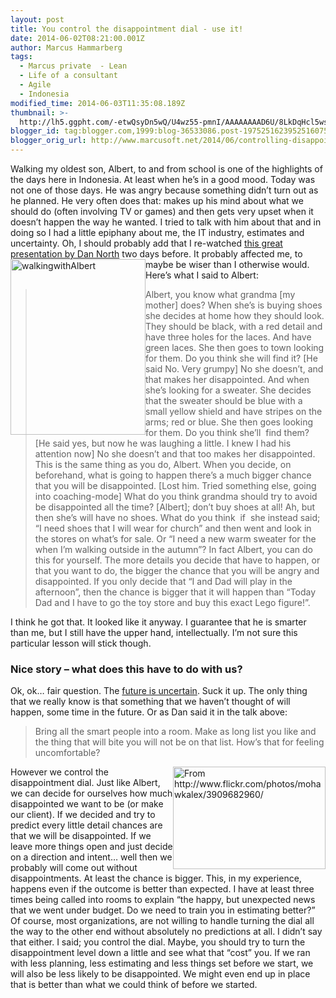 ```yaml
---
layout: post
title: You control the disappointment dial - use it!
date: 2014-06-02T08:21:00.001Z
author: Marcus Hammarberg
tags:
  - Marcus private  - Lean
  - Life of a consultant
  - Agile
  - Indonesia
modified_time: 2014-06-03T11:35:08.189Z
thumbnail: >-
  http://lh5.ggpht.com/-etwQsyDn5wQ/U4wz55-pmnI/AAAAAAAAD6U/8LkDqHcl5ws/s72-c/walkingwithAlbert_thumb%25255B37%25255D.jpg?imgmax=800
blogger_id: tag:blogger.com,1999:blog-36533086.post-1975251623952516075
blogger_orig_url: http://www.marcusoft.net/2014/06/controlling-disappointment-dial.html
---
```





Walking my oldest son, Albert, to and from school is one of the
highlights of the days here in Indonesia. At least when he’s in a good
mood. Today was not one of those days. He was angry because something
didn’t turn out as he planned. He very often does that: makes up his
mind about what we should do (often involving TV or games) and then gets
very upset when it doesn’t happen the way he wanted.
I tried to talk with him about that and in doing so I had a little
epiphany about me, the IT industry, estimates and uncertainty.
Oh, I should probably add that I re-watched
<a href="https://vimeo.com/43603453" target="_blank">this great
presentation by Dan North</a> two days before. It probably affected me,
to maybe be wiser than I otherwise would.
[<img
src="http://lh5.ggpht.com/-etwQsyDn5wQ/U4wz55-pmnI/AAAAAAAAD6U/8LkDqHcl5ws/walkingwithAlbert_thumb%25255B37%25255D.jpg?imgmax=800"
title="walkingwithAlbert" data-align="left" data-border="0"
style="background-image: none; border-bottom: 0px; border-left: 0px; border-right: 0px; border-top: 0px; display: inline; float: left; padding-left: 0px; padding-right: 0px; padding-top: 0px;"
width="216" height="281" alt="walkingwithAlbert" />](http://lh4.ggpht.com/-zFVsnoJNSXM/U4wz38cQKYI/AAAAAAAAD6Q/fbav2LbfvrA/s1600-h/walkingwithAlbert%25255B39%25255D.jpg)Here’s
what I said to Albert:

> Albert, you know what grandma \[my mother\] does? When she’s is buying
> shoes she decides at home how they should look. They should be black,
> with a red detail and have three holes for the laces. And have green
> laces.
> She then goes to town looking for them. Do you think she will find
> it?
> \[He said No. Very grumpy\]
> No she doesn’t, and that makes her disappointed.
> And when she’s looking for a sweater. She decides that the sweater
> should be blue with a small yellow shield and have stripes on the
> arms; red or blue.
> She then goes looking for them. Do you think she’ll  find them?
> \[He said yes, but now he was laughing a little. I knew I had his
> attention now\]
> No she doesn’t and that too makes her disappointed.
> This is the same thing as you do, Albert. When you decide, on
> beforehand, what is going to happen there’s a much bigger chance that
> you will be disappointed.
> \[Lost him. Tried something else, going into coaching-mode\]
> What do you think grandma should try to avoid be disappointed all the
> time?
> \[Albert\]; don’t buy shoes at all!
> Ah, but then she’s will have no shoes. What do you think  if  she
> instead said; “I need shoes that I will wear for church” and then went
> and look in the stores on what’s for sale. Or “I need a new warm
> sweater for the when I’m walking outside in the autumn”?
> In fact Albert, you can do this for yourself. The more details you
> decide that have to happen, or that you want to do, the bigger the
> chance that you will be angry and disappointed. If you only decide
> that “I and Dad will play in the afternoon”, then the chance is bigger
> that it will happen than “Today Dad and I have to go the toy store and
> buy this exact Lego figure!”.

I think he got that. It looked like it anyway. I guarantee that he is
smarter than me, but I still have the upper hand, intellectually. I’m
not sure this particular lesson will stick though.

### Nice story – what does this have to do with us? 

Ok, ok… fair question.
The <a
href="http://www.agilord.com/en/radar/2012/09/dan-north-embracing-uncertainty/"
target="_blank">future is uncertain</a>. Suck it up. The only thing that
we really know is that something that we haven’t thought of will happen,
some time in the future. Or as Dan said it in the talk above:

> Bring all the smart people into a room. Make as long list you like and
> the thing that will bite you will not be on that list.
> How’s that for feeling uncomfortable?

[<img
src="http://lh4.ggpht.com/-ZbRc06fhHIE/U4wz7f6WucI/AAAAAAAAD5o/mRt3SSyyWKk/volume_thumb.jpg?imgmax=800"
title="From http://www.flickr.com/photos/mohawkalex/3909682960/"
data-align="right" data-border="0"
style="background-image: none; border-bottom: 0px; border-left: 0px; border-right: 0px; border-top: 0px; display: inline; float: right; padding-left: 0px; padding-right: 0px; padding-top: 0px;"
width="244" height="164"
alt="From http://www.flickr.com/photos/mohawkalex/3909682960/" />](http://lh5.ggpht.com/-kAh7cC86ml8/U4wz6tYW7SI/AAAAAAAAD5g/a0_d5-6YRbQ/s1600-h/volume%25255B2%25255D.jpg)However
we control the  disappointment dial. Just like Albert, we can decide for
ourselves how much disappointed we want to be (or make our client). If
we decided and try to predict every little detail chances are that we
will be disappointed. If we leave more things open and just decide on a
direction and intent… well then we probably will come out without
disappointments. At least the chance is bigger.
This, in my experience, happens even if the outcome is better than
expected. I have at least three times being called into rooms to explain
“the happy, but unexpected news that we went under budget. Do we need to
train you in estimating better?”
Of course, most organizations, are not willing to handle turning the
dial all the way to the other end without absolutely no predictions at
all. I didn’t say that either. I said; you control the dial.
Maybe, you should try to turn the disappointment level down a little and
see what that “cost” you. If we ran with less planning, less estimating
and less things set before we start, we will also be less likely to be
disappointed. We might even end up in place that is better than what we
could think of before we started.


